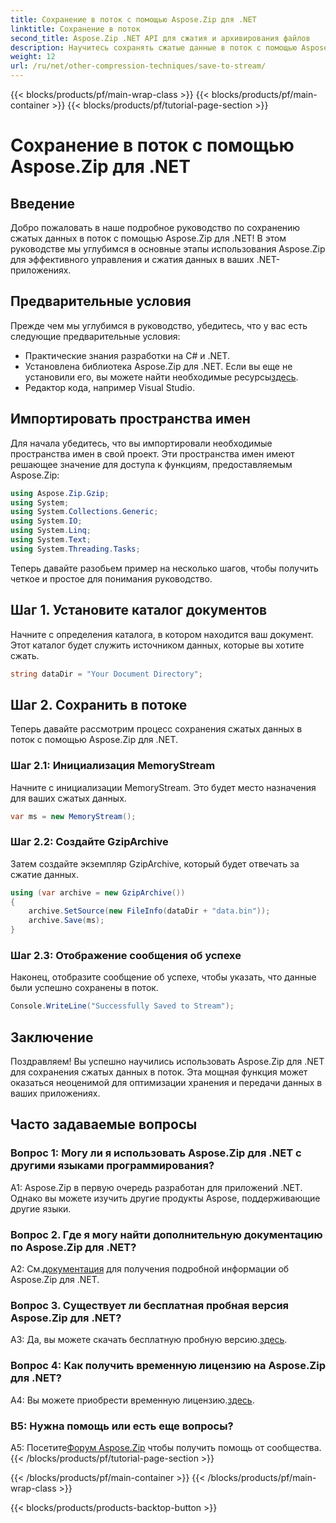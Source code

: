 ```yaml
---
title: Сохранение в поток с помощью Aspose.Zip для .NET
linktitle: Сохранение в поток
second_title: Aspose.Zip .NET API для сжатия и архивирования файлов
description: Научитесь сохранять сжатые данные в поток с помощью Aspose.Zip для .NET. Улучшите свои навыки разработки .NET с помощью этого пошагового руководства.
weight: 12
url: /ru/net/other-compression-techniques/save-to-stream/
---
```


{{< blocks/products/pf/main-wrap-class >}}
{{< blocks/products/pf/main-container >}}
{{< blocks/products/pf/tutorial-page-section >}}

# Сохранение в поток с помощью Aspose.Zip для .NET

## Введение

Добро пожаловать в наше подробное руководство по сохранению сжатых данных в поток с помощью Aspose.Zip для .NET! В этом руководстве мы углубимся в основные этапы использования Aspose.Zip для эффективного управления и сжатия данных в ваших .NET-приложениях.

## Предварительные условия

Прежде чем мы углубимся в руководство, убедитесь, что у вас есть следующие предварительные условия:

- Практические знания разработки на C# и .NET.
-  Установлена библиотека Aspose.Zip для .NET. Если вы еще не установили его, вы можете найти необходимые ресурсы[здесь](https://releases.aspose.com/zip/net/).
- Редактор кода, например Visual Studio.

## Импортировать пространства имен

Для начала убедитесь, что вы импортировали необходимые пространства имен в свой проект. Эти пространства имен имеют решающее значение для доступа к функциям, предоставляемым Aspose.Zip:

```csharp
using Aspose.Zip.Gzip;
using System;
using System.Collections.Generic;
using System.IO;
using System.Linq;
using System.Text;
using System.Threading.Tasks;
```

Теперь давайте разобьем пример на несколько шагов, чтобы получить четкое и простое для понимания руководство.

## Шаг 1. Установите каталог документов

Начните с определения каталога, в котором находится ваш документ. Этот каталог будет служить источником данных, которые вы хотите сжать.

```csharp
string dataDir = "Your Document Directory";
```

## Шаг 2. Сохранить в потоке

Теперь давайте рассмотрим процесс сохранения сжатых данных в поток с помощью Aspose.Zip для .NET.

### Шаг 2.1: Инициализация MemoryStream

Начните с инициализации MemoryStream. Это будет место назначения для ваших сжатых данных.

```csharp
var ms = new MemoryStream();
```

### Шаг 2.2: Создайте GzipArchive

Затем создайте экземпляр GzipArchive, который будет отвечать за сжатие данных.

```csharp
using (var archive = new GzipArchive())
{
    archive.SetSource(new FileInfo(dataDir + "data.bin"));
    archive.Save(ms);
}
```

### Шаг 2.3: Отображение сообщения об успехе

Наконец, отобразите сообщение об успехе, чтобы указать, что данные были успешно сохранены в поток.

```csharp
Console.WriteLine("Successfully Saved to Stream");
```

## Заключение

Поздравляем! Вы успешно научились использовать Aspose.Zip для .NET для сохранения сжатых данных в поток. Эта мощная функция может оказаться неоценимой для оптимизации хранения и передачи данных в ваших приложениях.

## Часто задаваемые вопросы

### Вопрос 1: Могу ли я использовать Aspose.Zip для .NET с другими языками программирования?

A1: Aspose.Zip в первую очередь разработан для приложений .NET. Однако вы можете изучить другие продукты Aspose, поддерживающие другие языки.

### Вопрос 2. Где я могу найти дополнительную документацию по Aspose.Zip для .NET?

 A2: См.[документация](https://reference.aspose.com/zip/net/) для получения подробной информации об Aspose.Zip для .NET.

### Вопрос 3. Существует ли бесплатная пробная версия Aspose.Zip для .NET?

 A3: Да, вы можете скачать бесплатную пробную версию.[здесь](https://releases.aspose.com/).

### Вопрос 4: Как получить временную лицензию на Aspose.Zip для .NET?

 A4: Вы можете приобрести временную лицензию.[здесь](https://purchase.aspose.com/temporary-license/).

### В5: Нужна помощь или есть еще вопросы?

 A5: Посетите[Форум Aspose.Zip](https://forum.aspose.com/c/zip/37) чтобы получить помощь от сообщества.
{{< /blocks/products/pf/tutorial-page-section >}}

{{< /blocks/products/pf/main-container >}}
{{< /blocks/products/pf/main-wrap-class >}}

{{< blocks/products/products-backtop-button >}}
